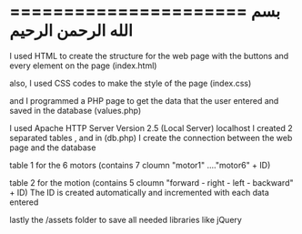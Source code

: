 ======================
بسم الله الرحمن الرحيم
======================

I used HTML to create the structure for the web page with the buttons and every element on the page (index.html)

also, I used CSS codes to make the style of the page (index.css)

and I programmed a PHP page to get the data that the user entered and saved in the database (values.php)

I used Apache HTTP Server Version 2.5 (Local Server) localhost I created 2 separated tables , and in (db.php) I create the connection between the web page and the database

table 1 for the 6 motors (contains 7 cloumn "motor1" ...."motor6" + ID)

table 2 for the motion (contains 5 cloumn "forward - right - left - backward" + ID) The ID is created automatically and incremented with each data entered

lastly the /assets folder to save all needed libraries like jQuery


